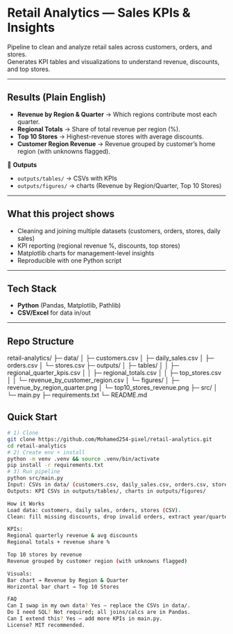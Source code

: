 # Retail Analytics — Sales KPIs & Insights

Pipeline to clean and analyze retail sales across customers, orders, and stores.  
Generates KPI tables and visualizations to understand revenue, discounts, and top stores.  

---

## Results (Plain English)

- **Revenue by Region & Quarter** → Which regions contribute most each quarter.  
- **Regional Totals** → Share of total revenue per region (%).  
- **Top 10 Stores** → Highest-revenue stores with average discounts.  
- **Customer Region Revenue** → Revenue grouped by customer’s home region (with unknowns flagged).  

📂 **Outputs**  
- `outputs/tables/` → CSVs with KPIs  
- `outputs/figures/` → charts (Revenue by Region/Quarter, Top 10 Stores)  

---

## What this project shows

- Cleaning and joining multiple datasets (customers, orders, stores, daily sales)  
- KPI reporting (regional revenue %, discounts, top stores)  
- Matplotlib charts for management-level insights  
- Reproducible with one Python script  

---

## Tech Stack

- **Python** (Pandas, Matplotlib, Pathlib)  
- **CSV/Excel** for data in/out  

---

## Repo Structure
retail-analytics/
├─ data/
│ ├─ customers.csv
│ ├─ daily_sales.csv
│ ├─ orders.csv
│ └─ stores.csv
├─ outputs/
│ ├─ tables/
│ │ ├─ regional_quarter_kpis.csv
│ │ ├─ regional_totals.csv
│ │ ├─ top_stores.csv
│ │ └─ revenue_by_customer_region.csv
│ └─ figures/
│ ├─ revenue_by_region_quarter.png
│ └─ top10_stores_revenue.png
├─ src/
│ └─ main.py
├─ requirements.txt
└─ README.md

## Quick Start

```bash
# 1) Clone
git clone https://github.com/Mohamed254-pixel/retail-analytics.git
cd retail-analytics
# 2) Create env + install
python -m venv .venv && source .venv/bin/activate
pip install -r requirements.txt
# 3) Run pipeline
python src/main.py
Input: CSVs in data/ (customers.csv, daily_sales.csv, orders.csv, stores.csv)
Outputs: KPI CSVs in outputs/tables/, charts in outputs/figures/

How it Works
Load data: customers, daily sales, orders, stores (CSV).
Clean: fill missing discounts, drop invalid orders, extract year/quarter.

KPIs:
Regional quarterly revenue & avg discounts
Regional totals + revenue share %

Top 10 stores by revenue
Revenue grouped by customer region (with unknowns flagged)

Visuals:
Bar chart → Revenue by Region & Quarter
Horizontal bar chart → Top 10 Stores

FAQ
Can I swap in my own data? Yes — replace the CSVs in data/.
Do I need SQL? Not required; all joins/calcs are in Pandas.
Can I extend this? Yes — add more KPIs in main.py.
License? MIT recommended.
